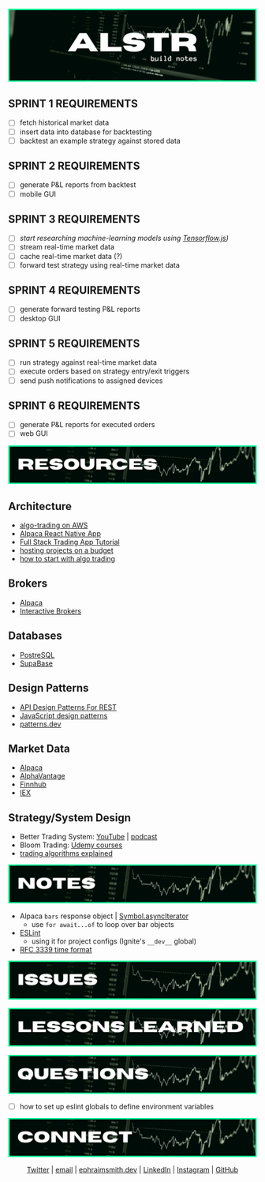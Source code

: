 ![alstr build notes graphic](./readme/bn_title.png)

<!-- #region roadmap -->

## **SPRINT 1 REQUIREMENTS**

- [ ] fetch historical market data
- [ ] insert data into database for backtesting
- [ ] backtest an example strategy against stored data

## **SPRINT 2 REQUIREMENTS**

- [ ] generate P&L reports from backtest
- [ ] mobile GUI

## **SPRINT 3 REQUIREMENTS**

- [ ] _start researching machine-learning models using [Tensorflow.js](https://www.tensorflow.org/js/))_
- [ ] stream real-time market data
- [ ] cache real-time market data (?)
- [ ] forward test strategy using real-time market data

## **SPRINT 4 REQUIREMENTS**

- [ ] generate forward testing P&L reports
- [ ] desktop GUI

## **SPRINT 5 REQUIREMENTS**

- [ ] run strategy against real-time market data
- [ ] execute orders based on strategy entry/exit triggers
- [ ] send push notifications to assigned devices

## **SPRINT 6 REQUIREMENTS**

- [ ] generate P&L reports for executed orders
- [ ] web GUI

<!-- #endregion /roadmap -->

<!-- #region resources -->

![alstr resources graphic](./readme/bn_resources.png)

## **Architecture**

- [algo-trading on AWS](https://aws.amazon.com/blogs/industries/algorithmic-trading-on-aws-with-amazon-sagemaker-and-aws-data-exchange/)
- [Alpaca React Native App](https://github.com/hackingthemarkets/alpaca-react-native)
- [Full Stack Trading App Tutorial](https://hackingthemarkets.com/)
- [hosting projects on a budget](https://www.youtube.com/watch?v=Kx_1NYYJS7Q&list=WL&index=5)
- [how to start with algo trading](https://wire.insiderfinance.io/how-to-start-with-algo-trading-learning-path-process-flow-design-and-data-analytics-bdd592e262e0)

## **Brokers**

- [Alpaca](https://alpaca.markets/)
- [Interactive Brokers](https://www.interactivebrokers.com/en/home.php)

## **Databases**

- [PostreSQL](https://www.postgresql.org/)
- [SupaBase](https://supabase.com/)

## **Design Patterns**

- [API Design Patterns For REST](https://blog.stoplight.io/api-design-patterns-for-rest-web-services)
- [JavaScript design patterns](https://www.patterns.dev)
- [patterns.dev](https://www.patterns.dev)

## **Market Data**

- [Alpaca](https://alpaca.markets/docs/api-documentation/api-v2/)
- [AlphaVantage](https://www.alphavantage.co/)
- [Finnhub](https://finnhub.io/)
- [IEX]()

## **Strategy/System Design**

- Better Trading System: [YouTube]() | [podcast]()
- Bloom Trading: [Udemy courses](https://www.udemy.com/user/mtg-team/)
- [trading algorithms explained](https://www.youtube.com/watch?v=YVqxCrxKC_c)

<!-- #endregion /resources -->

<!-- #region notes -->

![alstr notes graphic](./readme/bn_notes.png)

- Alpaca `bars` response object | [Symbol.asyncIterator](https://developer.mozilla.org/en-US/docs/Web/JavaScript/Reference/Global_Objects/Symbol/asyncIterator)
  - use `for await...of` to loop over bar objects
- [ESLint](https://eslint.org/docs/about/)
  - using it for project configs (Ignite's `__dev__` global)
- [RFC 3339 time format](https://datatracker.ietf.org/doc/html/rfc3339)

<!-- #endregion /notes -->

![alstr issues graphic](./readme/bn_issues.png)

![alstr lessons-learned graphic](./readme/bn_lessons-learned.png)

![alstr questions graphic](./readme/bn_questions.png)

- [ ] how to set up eslint globals to define environment variables

<!-- #region connect -->

![alstr connect graphic](./readme/rm_connect.png)

<div align='center'>

[Twitter](https://twitter.com/ephraimsmithdev) |
[email](mailto:github@ephraimsmith.dev) |
[ephraimsmith.dev](https://ephraimsmith.dev) |
[LinkedIn](https://linkedin.com/in/ephraimsmithdev) |
[Instagram](https://instagram.com/ephraimsmithdev) |
[GitHub](https://github.com/ephraimsmithdev)

</div>

<!-- #endregion /connect -->
